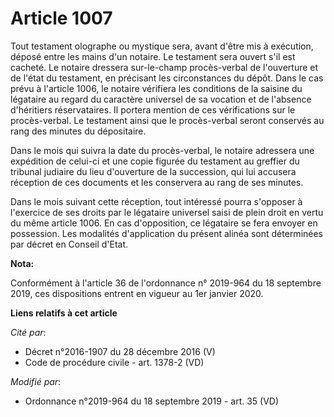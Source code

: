 # Article 1007

Tout testament olographe ou mystique sera, avant d'être mis à exécution, déposé entre les mains d'un notaire. Le testament
sera ouvert s'il est cacheté. Le notaire dressera sur-le-champ procès-verbal de l'ouverture et de l'état du testament, en
précisant les circonstances du dépôt. Dans le cas prévu à l'article 1006, le notaire vérifiera les conditions de la saisine
du légataire au regard du caractère universel de sa vocation et de l'absence d'héritiers réservataires. Il portera mention de
ces vérifications sur le procès-verbal. Le testament ainsi que le procès-verbal seront conservés au rang des minutes du
dépositaire.

Dans le mois qui suivra la date du procès-verbal, le notaire adressera une expédition de celui-ci et une copie figurée du
testament au greffier du tribunal judiaire du lieu d'ouverture de la succession, qui lui accusera réception de ces documents
et les conservera au rang de ses minutes.

Dans le mois suivant cette réception, tout intéressé pourra s'opposer à l'exercice de ses droits par le légataire universel
saisi de plein droit en vertu du même article 1006. En cas d'opposition, ce légataire se fera envoyer en possession. Les
modalités d'application du présent alinéa sont déterminées par décret en Conseil d'Etat.

**Nota:**

Conformément à l'article 36 de l'ordonnance n° 2019-964 du 18 septembre 2019, ces dispositions entrent en vigueur au 1er
janvier 2020.

**Liens relatifs à cet article**

_Cité par_:

  - Décret n°2016-1907 du 28 décembre 2016 (V)
  - Code de procédure civile - art. 1378-2 (VD)

_Modifié par_:

  - Ordonnance n°2019-964 du 18 septembre 2019 - art. 35 (VD)
